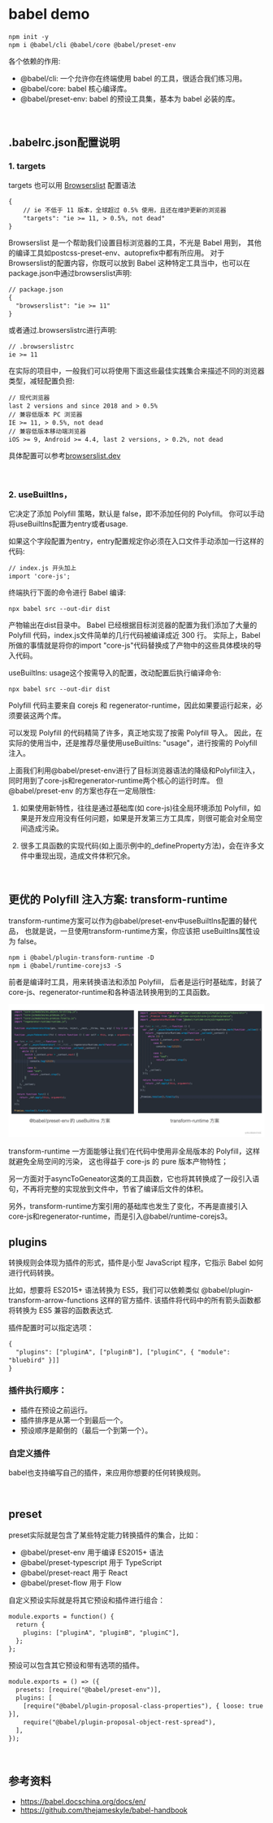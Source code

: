 # babel demo
```
npm init -y
npm i @babel/cli @babel/core @babel/preset-env
```
各个依赖的作用:
- @babel/cli: 一个允许你在终端使用 babel 的工具，很适合我们练习用。
- @babel/core: babel 核心编译库。
- @babel/preset-env: babel 的预设工具集，基本为 babel 必装的库。

<br>

## .babelrc.json配置说明
### 1. targets
targets 也可以用 <a href="https://github.com/browserslist/browserslist">Browserslist</a> 配置语法
```
{ 
    // ie 不低于 11 版本，全球超过 0.5% 使用，且还在维护更新的浏览器
    "targets": "ie >= 11, > 0.5%, not dead"
}
```
Browserslist 是一个帮助我们设置目标浏览器的工具，不光是 Babel 用到，
其他的编译工具如postcss-preset-env、autoprefix中都有所应用。
对于Browserslist的配置内容，你既可以放到 Babel 这种特定工具当中，也可以在package.json中通过browserslist声明:
```
// package.json
{ 
  "browserslist": "ie >= 11"
}
```
或者通过.browserslistrc进行声明:
```
// .browserslistrc
ie >= 11
```

在实际的项目中，一般我们可以将使用下面这些最佳实践集合来描述不同的浏览器类型，减轻配置负担:
```
// 现代浏览器
last 2 versions and since 2018 and > 0.5%
// 兼容低版本 PC 浏览器
IE >= 11, > 0.5%, not dead
// 兼容低版本移动端浏览器
iOS >= 9, Android >= 4.4, last 2 versions, > 0.2%, not dead
```
具体配置可以参考<a href="https://browserslist.dev/?q=bGFzdCAyIHZlcnNpb25z">browserslist.dev</a>

<br>

### 2. useBuiltIns，
它决定了添加 Polyfill 策略，默认是 false，即不添加任何的 Polyfill。
你可以手动将useBuiltIns配置为entry或者usage.

如果这个字段配置为entry，entry配置规定你必须在入口文件手动添加一行这样的代码:
```
// index.js 开头加上
import 'core-js';
```
终端执行下面的命令进行 Babel 编译:
```
npx babel src --out-dir dist
```
产物输出在dist目录中。
Babel 已经根据目标浏览器的配置为我们添加了大量的 Polyfill 代码，index.js文件简单的几行代码被编译成近 300 行。
实际上，Babel 所做的事情就是将你的import "core-js"代码替换成了产物中的这些具体模块的导入代码。


useBuiltIns: usage这个按需导入的配置，改动配置后执行编译命令:
```
npx babel src --out-dir dist
```
Polyfill 代码主要来自 corejs 和 regenerator-runtime，因此如果要运行起来，必须要装这两个库。

可以发现 Polyfill 的代码精简了许多，真正地实现了按需 Polyfill 导入。
因此，在实际的使用当中，还是推荐尽量使用useBuiltIns: "usage"，进行按需的 Polyfill 注入。

上面我们利用@babel/preset-env进行了目标浏览器语法的降级和Polyfill注入，同时用到了core-js和regenerator-runtime两个核心的运行时库。
但@babel/preset-env 的方案也存在一定局限性:

1. 如果使用新特性，往往是通过基础库(如 core-js)往全局环境添加 Polyfill，如果是开发应用没有任何问题，如果是开发第三方工具库，则很可能会对全局空间造成污染。
   
2. 很多工具函数的实现代码(如上面示例中的_defineProperty方法)，会在许多文件中重现出现，造成文件体积冗余。

<br>

## 更优的 Polyfill 注入方案: transform-runtime

transform-runtime方案可以作为@babel/preset-env中useBuiltIns配置的替代品，
也就是说，一旦使用transform-runtime方案，你应该把 useBuiltIns属性设为 false。
```
npm i @babel/plugin-transform-runtime -D
npm i @babel/runtime-corejs3 -S
```
前者是编译时工具，用来转换语法和添加 Polyfill，
后者是运行时基础库，封装了core-js、regenerator-runtime和各种语法转换用到的工具函数。

<img src="useBuiltIns和transfrom-runtime方案对比.webp" />

transform-runtime 一方面能够让我们在代码中使用非全局版本的 Polyfill，这样就避免全局空间的污染，
这也得益于 core-js 的 pure 版本产物特性；

另一方面对于asyncToGeneator这类的工具函数，它也将其转换成了一段引入语句，不再将完整的实现放到文件中，节省了编译后文件的体积。

另外，transform-runtime方案引用的基础库也发生了变化，不再是直接引入core-js和regenerator-runtime，而是引入@babel/runtime-corejs3。


## plugins
转换规则会体现为插件的形式，插件是小型 JavaScript 程序，它指示 Babel 如何进行代码转换。

比如，想要将 ES2015+ 语法转换为 ES5，我们可以依赖类似 @babel/plugin-transform-arrow-functions 这样的官方插件.
该插件将代码中的所有箭头函数都将转换为 ES5 兼容的函数表达式.

插件配置时可以指定选项：
```
{
  "plugins": ["pluginA", ["pluginB"], ["pluginC", { "module": "bluebird" }]]
}
```
### 插件执行顺序：
- 插件在预设之前运行。
- 插件排序是从第一个到最后一个。
- 预设顺序是颠倒的（最后一个到第一个）。

### 自定义插件
babel也支持编写自己的插件，来应用你想要的任何转换规则。

<br>

## preset
preset实际就是包含了某些特定能力转换插件的集合，比如：
- @babel/preset-env 用于编译 ES2015+ 语法
- @babel/preset-typescript 用于 TypeScript
- @babel/preset-react 用于 React
- @babel/preset-flow 用于 Flow

自定义预设实际就是将其它预设和插件进行组合：
```
module.exports = function() {
  return {
    plugins: ["pluginA", "pluginB", "pluginC"],
  };
};
```

预设可以包含其它预设和带有选项的插件。
```
module.exports = () => ({
  presets: [require("@babel/preset-env")],
  plugins: [
    [require("@babel/plugin-proposal-class-properties"), { loose: true }],
    require("@babel/plugin-proposal-object-rest-spread"),
  ],
});
```

<br>

## 参考资料
- https://babel.docschina.org/docs/en/
- https://github.com/thejameskyle/babel-handbook